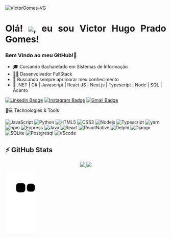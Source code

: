 <p align="left"><img src="https://komarev.com/ghpvc/?username=VictorGOmes-VG" alt="VictorGomes-VG" /></p>

<h1 align = "justify"> Olá! <img src="https://media.giphy.com/media/hvRJCLFzcasrR4ia7z/giphy.gif" width="25px">, eu sou Victor Hugo Prado Gomes! </h1>
<h3>Bem Vindo ao meu GitHub!🚀</h3>

- 🎓 Cursando Bacharelado em Sistemas de Informação
- 👨‍💻 Desenvolvedor FullStack
- 🚀 Buscando sempre aprimorar meu conhecimento
- 📱 .NET | C# | Javascript | React.JS | Next.js | Typescript | Node | SQL | Acanto

[![Linkedin Badge](https://img.shields.io/badge/-Linkedin-blue?style=flat-square&logo=Linkedin&logoColor=white&link=https://www.linkedin.com/in/VictorGomes-VG-a0a71b203/)](https://www.linkedin.com/in/victorgomes-vg/)
[![Instagram Badge](https://img.shields.io/badge/-Instagram-purple?style=flat-square&logo=instagram&logoColor=white&link=https://www.instagram.com/VictorGomes/)](https://www.instagram.com/victor_h_gomes/)
[![Gmail Badge](https://img.shields.io/badge/-victor.hugo.prado.gomes@gmail.com-c14438?style=flat-square&logo=Gmail&logoColor=white&link=mailto:victor.hugo.prado.gomes@gmail.com)](mailto:victor.hugo.prado.gomes@gmail.com)

🚀💻 Technologies & Tools 

![JavaScript](https://img.shields.io/badge/JavaScript-F7DF1E?style=for-the-badge&logo=javascript&logoColor=black)
![Python](https://img.shields.io/badge/Python-3776AB?style=for-the-badge&logo=python&logoColor=white)
![HTML5](https://img.shields.io/badge/HTML5-E34F26?style=for-the-badge&logo=html5&logoColor=white)
![CSS3](https://img.shields.io/badge/CSS3-1572B6?style=for-the-badge&logo=css3&logoColor=white)
![Nodejs](https://img.shields.io/badge/Node.js-43853D?style=for-the-badge&logo=node.js&logoColor=white)
![Typescript](https://img.shields.io/badge/TypeScript-007ACC?style=for-the-badge&logo=typescript&logoColor=white)
![yarn](https://img.shields.io/badge/Yarn-2C8EBB?style=for-the-badge&logo=yarn&logoColor=white)
![npm](https://img.shields.io/badge/npm-CB3837?style=for-the-badge&logo=npm&logoColor=white)
![Express](https://img.shields.io/badge/Express.js-404D59?style=for-the-badge&logo=express&logoColor=white)
![Java](https://img.shields.io/badge/Java-ED8B00?style=for-the-badge&logo=java&logoColor=white)
![React](https://img.shields.io/badge/React-20232A?style=for-the-badge&logo=react&logoColor=61DAFB)
![ReactNative](https://img.shields.io/badge/React_Native-20232A?style=for-the-badge&logo=react&logoColor=61DAFB)
![Delphi](https://img.shields.io/badge/Delphi-B22222?style=for-the-badge&logo=delphi)
![Django](https://img.shields.io/badge/Django-092E20?style=for-the-badge&logo=django&logoColor=white)
![SQLite](https://img.shields.io/badge/SQLite-07405E?style=for-the-badge&logo=sqlite&logoColor=white)
![Postgresql](https://img.shields.io/badge/PostgreSQL-316192?style=for-the-badge&logo=postgresql&logoColor=white)
![VScode](https://img.shields.io/badge/Visual_Studio_Code-0078D4?style=for-the-badge&logo=visual%20studio%20code&logoColor=white)


## ⚡ GitHub Stats

<p align='center'>
  <a href="https://github.com/VictorGomes-VG">
  <img height="160em" src="https://github-readme-stats.vercel.app/api?username=VictorGomes-VG&show_icons=true&count_private=true&theme=tokyonight&show_icons=true&include_all_commits=true" />
  <img height="160em" src="https://github-readme-stats.vercel.app/api/top-langs/?username=VictorGomes-VG&hide=TeX&theme=tokyonight&layout=compact" />


  ![Snake animation](https://github.com/rafaballerini/rafaballerini/blob/output/github-contribution-grid-snake.svg)
</p>
